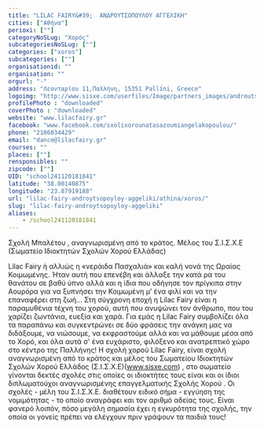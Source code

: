 ```yaml
---
title: "LILAC FAIRY&#39;  ΑΝΔΡΟΥΤΣΟΠΟΥΛΟΥ ΑΓΓΕΛΙΚΗ"
cities: ["Αθήνα"]
perioxi: [""]
categoryNoSLug: "Χορός"
subcategoriesNoSLug: [""]
categories: ["xoros"]
subcategories: [""]
organisationid: ""
organisation: ""
orgurl: "-"
address: "Λεονταρίου 11,Παλλήνη, 15351 Pallíni, Greece"
logoimg: "http://www.sisxe.com/userfiles/Image/partners_images/androutsopoulou_aggeliki.png"
profilePhoto : "downloaded"
coverPhoto : "downloaded"
website: "www.lilacfairy.gr"
facebook: "www.facebook.com/sxolixorounatasazoumiangelakopoulou/"
phone: "2106034429"
email: "dance@lilacfairy.gr"
courses: ""
places: [""]
rensponsibles: ""
zipcode: [""]
UID: "school241120181841"
latitude: "38.00140875"
longitude: "23.87919188"
url: "lilac-fairy-androytsopoyloy-aggeliki/athina/xoros/"
slug: "lilac-fairy-androytsopoyloy-aggeliki"
aliases:
    - /school241120181841
---
```



Σχολή Μπαλέτου , αναγνωρισμένη από το κράτος. Μέλος του Σ.Ι.Σ.Χ.Ε (Σωματείο Ιδιοκτητών Σχολών Χορού Ελλάδας)

Lilac Fairy ή αλλιώς η «νεράιδα Πασχαλιά» και καλή νονά της Ωραίας Κοιμωμένης. Ήταν αυτή που επενέβη και άλλαξε την κατά ρα του θανάτου σε βαθύ ύπνο αλλά και η ίδια που οδήγησε τον πρίγκιπα στην Αουρόρα για να ξυπνήσει την Κοιμωμένη μ’ ένα φιλί και να την επαναφέρει στη ζωή… Στη σύγχρονη εποχή η Lilac Fairy είναι η παραμυθένια τέχνη του χορού, αυτή που ανυψώνει τον άνθρωπο, που του χαρίζει ζωντάνια, ευεξία και χαρά. Για εμάς η Lilac Fairy συμβολίζει όλα τα παραπάνω και συγκεντρώνει σε δύο φράσεις την ανάγκη μας να διδάξουμε, να νιώσουμε, να εκφραστούμε αλλά και να μάθουμε μέσα από το Χορό, και όλα αυτά σ&#39; ένα ευχάριστο, φιλόξενο και ανατρεπτικό χώρο στο κέντρο της Παλλήνης! H σχολή χορού Lilac Fairy, είναι σχολή αναγνωρισμένη από το κράτος και μέλος του Σωματείου Ιδιοκτητών Σχολών Χορού Ελλάδος (Σ.Ι.Σ.Χ.Ε)(www.sisxe.com) , στο σωματείο γίνονται δεκτές σχολές στις οποίες οι ιδιοκτήτες τους είναι και οι ίδιοι διπλωματούχοι αναγνωρισμένης επαγγελματικής Σχολής Χορού . Οι σχολές - μέλη του Σ.Ι.Σ.Χ.Ε. διαθέτουν ειδικό σήμα - εγγύηση της νομιμότητας - το οποίο αναγράφει και τον αριθμό αδείας τους. Είναι φανερό λοιπόν, πόσο μεγάλη σημασία έχει η εγκυρότητα της σχολής, την οποία οι γονείς πρέπει να ελέγχουν πριν γράψουν τα παιδιά τους!